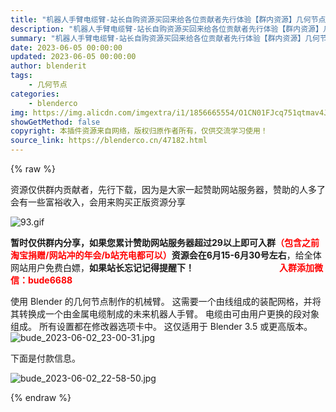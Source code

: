 ```yaml
---
title: "机器人手臂电缆臂-站长自购资源买回来给各位贡献者先行体验【群内资源】几何节点机械手臂"
description: "机器人手臂电缆臂-站长自购资源买回来给各位贡献者先行体验【群内资源】几何节点机械手臂"
summary: "机器人手臂电缆臂-站长自购资源买回来给各位贡献者先行体验【群内资源】几何节点机械手臂"
date: 2023-06-05 00:00:00
updated: 2023-06-05 00:00:00
author: blenderit
tags: 
    - 几何节点
categories:
    - blenderco
img: https://img.alicdn.com/imgextra/i1/1856665554/O1CN01FJcq751qtmav4JuJJ_!!1856665554.gif
showGetMethod: false
copyright: 本插件资源来自网络，版权归原作者所有，仅供交流学习使用！
source_link: https://blenderco.cn/47182.html
---
```


{% raw %}
<div class="article-tips"><div><i class="icon icon-smile"></i> 资源仅供群内贡献者，先行下载，因为是大家一起赞助网站服务器，赞助的人多了会有一些富裕收入，会用来购买正版资源分享</div></div><p><img class="aligncenter" src="https://img.alicdn.com/imgextra/i1/1856665554/O1CN01FJcq751qtmav4JuJJ_!!1856665554.gif" alt="93.gif"></p><p><strong>暂时仅供群内分享，如果您累计赞助网站服务器超过29以上即可入群<span style="color: #ff0000;">（包含之前淘宝捐赠/网站冲的年会/b站充电都可以）</span>资源会在6月15-6月30号左右</strong>，给全体网站用户免费白嫖，<strong>如果站长忘记记得提醒下！                                         <span style="color: #ff0000;">入群添加微信：bude6688</span></strong></p><p>使用 Blender 的几何节点制作的机械臂。 这需要一个由线组成的装配网格，并将其转换成一个由金属电缆制成的未来机器人手臂。 电缆由可由用户更换的段对象组成。 所有设置都在修改器选项卡中。 这仅适用于 Blender 3.5 或更高版本。 <img src="https://img.alicdn.com/imgextra/i1/1856665554/O1CN015yrv3K1qtmaxXzlGY_!!1856665554.jpg" alt="bude_2023-06-02_23-00-31.jpg"></p><p>下面是付款信息。</p><p><img src="https://img.alicdn.com/imgextra/i2/1856665554/O1CN01PmwdMc1qtmaulmDn1_!!1856665554.jpg" alt="bude_2023-06-02_22-58-50.jpg"></p>
<div style="display: none">blenderco</div>
{% endraw %}
